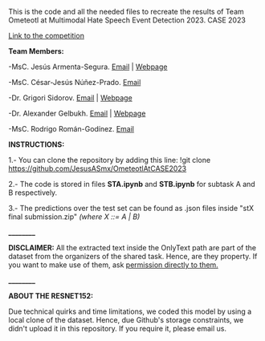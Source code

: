 This is the code and all the needed files to recreate the results of Team Ometeotl at Multimodal Hate Speech Event Detection 2023. CASE 2023

[Link to the competition](https://codalab.lisn.upsaclay.fr/competitions/13087)

**Team Members:**

-MsC. Jesús Armenta-Segura. [Email](mailto:jarmentas2022@cic.ipn.mx) | [Webpage](https://sites.google.com/view/jesusarmentasegura)

-MsC. César-Jesús Núñez-Prado. [Email](mailto:cnunezp@ipn.mx)

-Dr. Grigori Sidorov. [Email](mailto:sidorov@cic.ipn.mx) | [Webpage](https://www.cic.ipn.mx/~sidorov/)

-Dr. Alexander Gelbukh. [Email](mailto:gelbukh@cic.ipn.mx) | [Webpage](https://www.gelbukh.com/)

-MsC. Rodrigo Román-Godínez. [Email](mailto:rromang2019@cic.ipn.mx)

**INSTRUCTIONS:**

1.- You can clone the repository by adding this line: !git clone https://github.com/JesusASmx/OmeteotlAtCASE2023

2.- The code is stored in files **STA.ipynb** and **STB.ipynb** for subtask A and B respectively.

3.- The predictions over the test set can be found as .json files inside "stX final submission.zip" _(where X ::= A | B)_

**________**

**DISCLAIMER:** All the extracted text inside the OnlyText path are part of the dataset from the organizers of the shared task. Hence, are they property. If you want to make use of them, ask [permission directly to them.](https://codalab.lisn.upsaclay.fr/competitions/13087#learn_the_details-terms_and_conditions)

**________**

**ABOUT THE RESNET152:**

Due technical quirks and time limitations, we coded this model by using a local clone of the dataset. Hence, due Github's storage constraints, we didn't upload it in this repository. If you require it, please email us.

